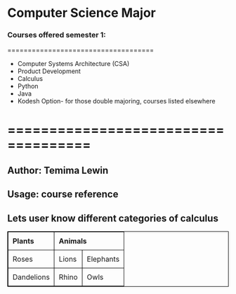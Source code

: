 # Computer Science Major
### Courses offered semester 1:
====================================
* Computer Systems Architecture (CSA)
* Product Development
* Calculus
* Python
* Java
* Kodesh Option- for those double majoring, courses listed elsewhere
# ====================================
## Author: Temima Lewin
## Usage: course reference

## Lets user know different categories of calculus 




<!DOCTYPE html>
<html lang="en">
<head>
    <meta charset="UTF-8">
    <meta name="viewport" content="width=device-width, initial-scale=1.0">
    <style>
        table {
            width: 100%;
            border-collapse: collapse;
        }
        table, th, td {
            border: 1px solid black;
        }
        th, td {
            padding: 10px;
            text-align: left;
        }
    </style>
    <title>Table</title>
</head>
<body>
    <table>
        <tr>
            <th>Plants</th>
            <th colspan="2">Animals</th>
        </tr>
        <tr>
            <td>Roses</td>
            <td>Lions</td>
            <td>Elephants</td>
        </tr>
        <tr>
            <td>Dandelions</td>
            <td>Rhino</td>
            <td>Owls</td>
        </tr>
    </table>
</body>
</html>
